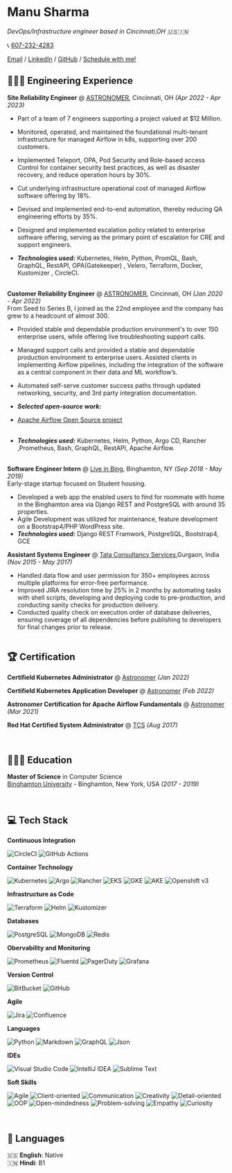 # Manu Sharma

_DevOps/Infrastructure engineer based in Cincinnati,OH 🇺🇸🇮🇳_ <br>

📞 [607-232-4283](tel:+16072324283) <br>

[Email](mailto:shmanu17@gmail.com) / [LinkedIn](https://www.linkedin.com/in/manusharma08/) / [GitHub](https://github.com/shmanu017) / [Schedule with me! ](https://cal.com/manusharma)

## 👨🏻‍💻 Engineering Experience

**Site Reliability Engineer** @ [ASTRONOMER](https://www.astronomer.io/), Cincinnati, OH _(Apr 2022 - Apr 2023)_ <br>

- Part of a team of 7 engineers supporting a project valued at $12 Million.
- Monitored, operated, and maintained the foundational multi-tenant infrastructure for managed Airflow in k8s, supporting over 200 customers.
- Implemented Teleport, OPA, Pod Security and Role-based access Control for container security best practices, as well as disaster recovery, and reduce operation hours by 30%.
- Cut underlying infrastructure operational cost of managed Airflow software offering by 18%.
- Devised and implemented end-to-end automation, thereby reducing QA engineering efforts by 35%.
- Designed and implemented escalation policy related to enterprise software offering, serving as the primary point of
  escalation for CRE and support engineers.

- **_Technologies used:_** Kubernetes, Helm, Python, PromQL, Bash, GraphQL, RestAPI, OPA(Gatekeeper) , Velero, Terraform, Docker, Kustomizer , CircleCI.
  <br><br>

**Customer Reliability Engineer** @ [ASTRONOMER](https://www.astronomer.io/), Cincinnati, OH _(Jan 2020 - Apr 2022)_ <br>
From Seed to Series B, I joined as the 22nd employee and the company has grew to a headcount of almost 300.

- Provided stable and dependable production environment's to over 150 enterprise users, while offering live troubleshooting support calls.
- Managed support calls and provided a stable and dependable production environment to enterprise users. Assisted clients in implementing Airflow pipelines, including the integration of the software as a central component in their data and ML workflow’s.
- Automated self-serve customer success paths through updated networking, security, and 3rd party integration documentation.
- **_Selected open-source work:_**
- [Apache Airflow Open Source project](https://github.com/apache/airflow)
  <br><br>

- **_Technologies used:_** Kubernetes, Helm, Python, Argo CD, Rancher ,Prometheus, Bash, GraphQL, RestAPI, Apache Airflow.
  <br><br>

**Software Engineer Intern** @ [Live in Bing](https://www.liveinbing.com/), Binghamton, NY _(Sep 2018 - May 2019)_ <br>
Early-stage startup focused on Student housing.

- Developed a web app the enabled users to find for roommate with home in the Binghamton area via Django REST and
  PostgreSQL with around 35 properties.
- Agile Development was utilized for maintenance, feature development on a Bootstrap4/PHP WordPress site.
- **_Technologies used:_** Django REST Framwork, PostgreSQL, Bootstrap4, GCE

**Assistant Systems Engineer** @ [Tata Consultancy Services](https://www.tcs.com/),Gurgaon, India _(Nov 2015 - May 2017)_ <br>

- Handled data flow and user permission for 350+ employees across multiple platforms for error-free performance.
- Improved JIRA resolution time by 25% in 2 months by automating tasks with shell scripts, developing and deploying code
  to pre-production, and conducting sanity checks for production delivery.
- Conducted quality check on execution order of database deliveries, ensuring coverage of all dependencies before publishing to developers for final changes prior to release.
  <br><br>

## 🏆 Certification

**Certifield Kubernetes Administrator** @ [Astronomer](https://www.credly.com/badges/c6812b55-0541-4494-bcbd-0ad0570736df?source=linked_in_profile) _(Jan 2022)_ <br>

**Certifield Kubernetes Application Developer** @ [Astronomer](https://www.credly.com/badges/081c197d-354d-4fd2-8419-2aaff8ad97d2?source=linked_in_profile) _(Feb 2022)_ <br>

**Astronomer Certification for Apache Airflow Fundamentals** @ [Astronomer](https://www.credly.com/badges/979a19d1-4c47-49a4-954e-1af3ca8534ea?source=linked_in_profile) _(Mar 2021)_ <br>

**Red Hat Certified System Administrator** @ [TCS](https://www.redhat.com/en/services/certification/rhcsa) _(Aug 2017)_ <br>

<br>

## 👨🏼‍🎓 Education

**Master of Science** in Computer Science<br>
[Binghamton University](https://www.binghamton.edu/) - Binghamton, New York, USA _(2017 - 2019)_

<br>

## 💻 Tech Stack

**Continuous Integration**

![CircleCI](https://img.shields.io/badge/CircleCI-%23FF0000.svg?style=for-the-badge&logo=CircleCI&logoColor=white)
![GitHub Actions](https://img.shields.io/badge/Github%20Actions-%23F24E1E.svg?style=for-the-badge&logo=Github&logoColor=white)

**Container Technology**

![Kubernetes](https://img.shields.io/badge/kubernetes-ff1709?style=for-the-badge&color=ff1709)
![Argo](https://img.shields.io/badge/Argo-%236DB33F.svg?style=for-the-badge&logo=argo&logoColor=white)
![Rancher](https://img.shields.io/badge/Rancher-%2361DAFB.svg?style=for-the-badge&logo=rancher&logoColor=black)
![EKS](https://img.shields.io/badge/EKS-%23593d88.svg?style=for-the-badge&logo=amazon&logoColor=white)
![GKE](https://img.shields.io/badge/GKE-6DA55F?style=for-the-badge&logo=google&logoColor=white)
![AKE](https://img.shields.io/badge/AKS-0078D6?style=for-the-badge&logo=windows&logoColor=white)
![Openshift v3](https://img.shields.io/badge/Openshift-%23563D7C.svg?style=for-the-badge&logoColor=white)

**Infrastructure as Code**

![Terraform](https://img.shields.io/badge/Terraform-FCC624?style=for-the-badge&logo=terraform&logoColor=black)
![Helm](https://img.shields.io/badge/Helm-%23092E20.svg?style=for-the-badge&logo=helm&logoColor=white)
![Kustomizer](https://img.shields.io/badge/Kustomizer-FAC624?style=for-the-badge&logo=Kustomizer&logoColor=black)

**Databases**

![PostgreSQL](https://img.shields.io/badge/PostgreSQL-039BE5.svg?style=for-the-badge&logo=PostgreSQL)
![MongoDB](https://img.shields.io/badge/MongoDB-%234ea94b.svg?style=for-the-badge&logo=mongodb&logoColor=white)
![Redis](https://img.shields.io/badge/redis-%2307405e.svg?style=for-the-badge&logo=redis&logoColor=white)

**Obervability and Monitoring**

![Prometheus](https://img.shields.io/badge/Prometheus-ACC624?style=for-the-badge&logo=Prometheus&logoColor=black)
![Fluentd](https://img.shields.io/badge/Fluentd-%23092E20.svg?style=for-the-badge&logo=Fluentd&logoColor=white)
![PagerDuty](https://img.shields.io/badge/PagerDuty-FAC624?style=for-the-badge&logo=PagerDuty&logoColor=black)
![Grafana](https://img.shields.io/badge/grafana-3670A0?style=for-the-badge&logo=grafana&logoColor=white)

**Version Control**

![BitBucket](https://img.shields.io/badge/bitbucket-%23F05033.svg?style=for-the-badge&logo=bitbucket&logoColor=white)
![GitHub](https://img.shields.io/badge/github-%23121011.svg?style=for-the-badge&logo=github&logoColor=white)

**Agile**

![Jira](https://img.shields.io/badge/jira-%23F05073.svg?style=for-the-badge&logo=jira&logoColor=white)
![Confluence](https://img.shields.io/badge/confluence-%23120011.svg?style=for-the-badge&logo=confluence&logoColor=white)

**Languages**

![Python](https://img.shields.io/badge/python-3670A0?style=for-the-badge&logo=python&logoColor=white)
![Markdown](https://img.shields.io/badge/markdown-%23000000.svg?style=for-the-badge&logo=markdown&logoColor=white)
![GraphQL](https://img.shields.io/badge/-GraphQL-E10098?style=for-the-badge&logo=graphql&logoColor=white)
![Json](https://img.shields.io/badge/json-%23000000.svg?style=for-the-badge&logo=json&logoColor=white)

**IDEs**

![Visual Studio Code](https://img.shields.io/badge/Visual%20Studio%20Code-0078d7.svg?style=for-the-badge&logo=visual-studio-code&logoColor=white)
![IntelliJ IDEA](https://img.shields.io/badge/IntelliJ%20IDEA-000000.svg?style=for-the-badge&logo=intellij-idea&logoColor=white)
![Sublime Text](https://img.shields.io/badge/sublime%20text-%23575757.svg?style=for-the-badge&logo=sublime-text&logoColor=important)

**Soft Skills**

![Agile](https://img.shields.io/badge/Agile-%23FF0000?style=for-the-badge)
![Client-oriented](https://img.shields.io/badge/Client%2d-oriented-darkorange?style=for-the-badge)
![Communication](https://img.shields.io/badge/Communication-FCC624?style=for-the-badge)
![Creativity](https://img.shields.io/badge/Creativity-green?style=for-the-badge)
![Detail-oriented](https://img.shields.io/badge/Detail%2d-oriented-3DDC84?style=for-the-badge)
![OOP](https://img.shields.io/badge/OOP-deepskyblue?style=for-the-badge)
![Open-mindedness](https://img.shields.io/badge/Open%2d-mindedness-0078D6?style=for-the-badge)
![Problem-solving](https://img.shields.io/badge/Problem%2d-solving-blueviolet?style=for-the-badge)
![Empathy](https://img.shields.io/badge/Empathy-white?style=for-the-badge)
![Curiosity](https://img.shields.io/badge/Curiosity-black?style=for-the-badge)

<br>

## 💬 Languages

🇺🇸 **English**: Native <br>
🇮🇳 **Hindi**: B1
<br><br>
